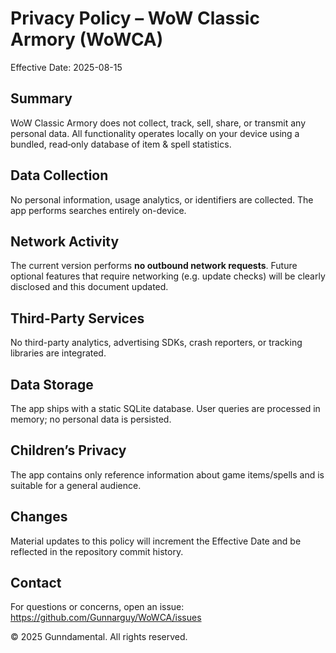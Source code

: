 # Privacy Policy – WoW Classic Armory (WoWCA)

Effective Date: 2025-08-15

## Summary
WoW Classic Armory does not collect, track, sell, share, or transmit any personal data. All functionality operates locally on your device using a bundled, read‑only database of item & spell statistics.

## Data Collection
No personal information, usage analytics, or identifiers are collected. The app performs searches entirely on-device.

## Network Activity
The current version performs **no outbound network requests**. Future optional features that require networking (e.g. update checks) will be clearly disclosed and this document updated.

## Third-Party Services
No third-party analytics, advertising SDKs, crash reporters, or tracking libraries are integrated.

## Data Storage
The app ships with a static SQLite database. User queries are processed in memory; no personal data is persisted.

## Children’s Privacy
The app contains only reference information about game items/spells and is suitable for a general audience.

## Changes
Material updates to this policy will increment the Effective Date and be reflected in the repository commit history.

## Contact
For questions or concerns, open an issue: https://github.com/Gunnarguy/WoWCA/issues

© 2025 Gunndamental. All rights reserved.
